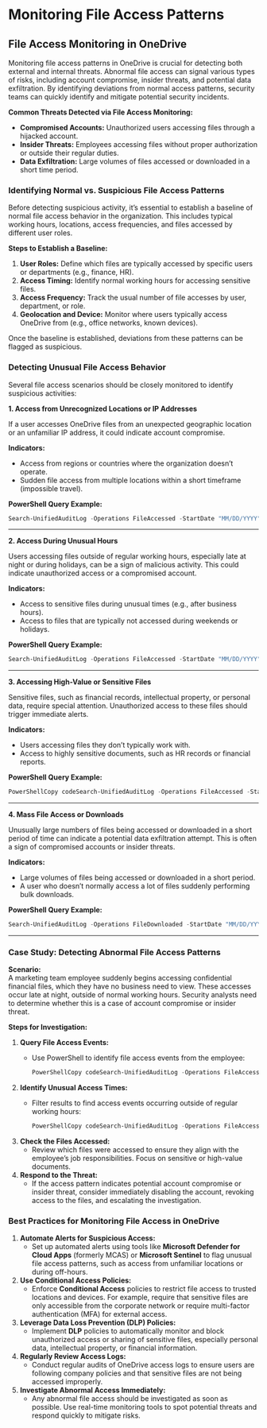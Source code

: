 # Monitoring File Access Patterns

## **File Access Monitoring in OneDrive**

Monitoring file access patterns in OneDrive is crucial for detecting both external and internal threats. Abnormal file access can signal various types of risks, including account compromise, insider threats, and potential data exfiltration. By identifying deviations from normal access patterns, security teams can quickly identify and mitigate potential security incidents.

**Common Threats Detected via File Access Monitoring:**

* **Compromised Accounts:** Unauthorized users accessing files through a hijacked account.
* **Insider Threats:** Employees accessing files without proper authorization or outside their regular duties.
* **Data Exfiltration:** Large volumes of files accessed or downloaded in a short time period.

### **Identifying Normal vs. Suspicious File Access Patterns**

Before detecting suspicious activity, it’s essential to establish a baseline of normal file access behavior in the organization. This includes typical working hours, locations, access frequencies, and files accessed by different user roles.

**Steps to Establish a Baseline:**

1. **User Roles:** Define which files are typically accessed by specific users or departments (e.g., finance, HR).
2. **Access Timing:** Identify normal working hours for accessing sensitive files.
3. **Access Frequency:** Track the usual number of file accesses by user, department, or role.
4. **Geolocation and Device:** Monitor where users typically access OneDrive from (e.g., office networks, known devices).

Once the baseline is established, deviations from these patterns can be flagged as suspicious.

### **Detecting Unusual File Access Behavior**

Several file access scenarios should be closely monitored to identify suspicious activities:

**1. Access from Unrecognized Locations or IP Addresses**

If a user accesses OneDrive files from an unexpected geographic location or an unfamiliar IP address, it could indicate account compromise.

**Indicators:**

* Access from regions or countries where the organization doesn’t operate.
* Sudden file access from multiple locations within a short timeframe (impossible travel).

**PowerShell Query Example:**

```powershell
Search-UnifiedAuditLog -Operations FileAccessed -StartDate "MM/DD/YYYY" -EndDate "MM/DD/YYYY" | Where-Object {$_.IPAddress -notlike "KnownIPRange"}
```

***

**2. Access During Unusual Hours**

Users accessing files outside of regular working hours, especially late at night or during holidays, can be a sign of malicious activity. This could indicate unauthorized access or a compromised account.

**Indicators:**

* Access to sensitive files during unusual times (e.g., after business hours).
* Access to files that are typically not accessed during weekends or holidays.

**PowerShell Query Example:**

```powershell
Search-UnifiedAuditLog -Operations FileAccessed -StartDate "MM/DD/YYYY" -EndDate "MM/DD/YYYY" | Where-Object {$_.CreationTime -like "*:00:00 AM"}
```

***

**3. Accessing High-Value or Sensitive Files**

Sensitive files, such as financial records, intellectual property, or personal data, require special attention. Unauthorized access to these files should trigger immediate alerts.

**Indicators:**

* Users accessing files they don’t typically work with.
* Access to highly sensitive documents, such as HR records or financial reports.

**PowerShell Query Example:**

```PowerShell
PowerShellCopy codeSearch-UnifiedAuditLog -Operations FileAccessed -StartDate "MM/DD/YYYY" -EndDate "MM/DD/YYYY" | Where-Object {$_.FileName -match "sensitive_filename"}
```

***

**4. Mass File Access or Downloads**

Unusually large numbers of files being accessed or downloaded in a short period of time can indicate a potential data exfiltration attempt. This is often a sign of compromised accounts or insider threats.

**Indicators:**

* Large volumes of files being accessed or downloaded in a short period.
* A user who doesn’t normally access a lot of files suddenly performing bulk downloads.

**PowerShell Query Example:**

```powershell
Search-UnifiedAuditLog -Operations FileDownloaded -StartDate "MM/DD/YYYY" -EndDate "MM/DD/YYYY" | Group-Object -Property UserId | Where-Object {$_.Count -gt 50}
```

***

### **Case Study: Detecting Abnormal File Access Patterns**

**Scenario:**\
A marketing team employee suddenly begins accessing confidential financial files, which they have no business need to view. These accesses occur late at night, outside of normal working hours. Security analysts need to determine whether this is a case of account compromise or insider threat.

**Steps for Investigation:**

1. **Query File Access Events:**
   *   Use PowerShell to identify file access events from the employee:

       ```PowerShell
       PowerShellCopy codeSearch-UnifiedAuditLog -Operations FileAccessed -StartDate "MM/DD/YYYY" -EndDate "MM/DD/YYYY" -UserIds marketing_employee@example.com
       ```
2. **Identify Unusual Access Times:**
   *   Filter results to find access events occurring outside of regular working hours:

       ```PowerShell
       PowerShellCopy codeSearch-UnifiedAuditLog -Operations FileAccessed -StartDate "MM/DD/YYYY" -EndDate "MM/DD/YYYY" -UserIds marketing_employee@example.com | Where-Object {$_.CreationTime -like "*:00:00 AM"}
       ```
3. **Check the Files Accessed:**
   * Review which files were accessed to ensure they align with the employee’s job responsibilities. Focus on sensitive or high-value documents.
4. **Respond to the Threat:**
   * If the access pattern indicates potential account compromise or insider threat, consider immediately disabling the account, revoking access to the files, and escalating the investigation.

### **Best Practices for Monitoring File Access in OneDrive**

1. **Automate Alerts for Suspicious Access:**
   * Set up automated alerts using tools like **Microsoft Defender for Cloud Apps** (formerly MCAS) or **Microsoft Sentinel** to flag unusual file access patterns, such as access from unfamiliar locations or during off-hours.
2. **Use Conditional Access Policies:**
   * Enforce **Conditional Access** policies to restrict file access to trusted locations and devices. For example, require that sensitive files are only accessible from the corporate network or require multi-factor authentication (MFA) for external access.
3. **Leverage Data Loss Prevention (DLP) Policies:**
   * Implement **DLP** policies to automatically monitor and block unauthorized access or sharing of sensitive files, especially personal data, intellectual property, or financial information.
4. **Regularly Review Access Logs:**
   * Conduct regular audits of OneDrive access logs to ensure users are following company policies and that sensitive files are not being accessed improperly.
5. **Investigate Abnormal Access Immediately:**
   * Any abnormal file access should be investigated as soon as possible. Use real-time monitoring tools to spot potential threats and respond quickly to mitigate risks.
